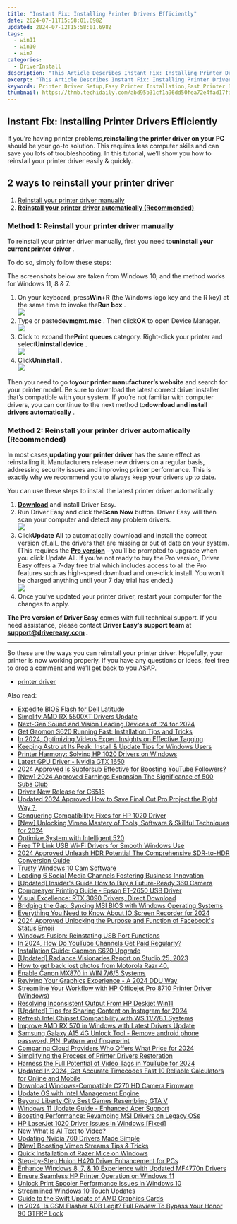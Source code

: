 ```yaml
---
title: "Instant Fix: Installing Printer Drivers Efficiently"
date: 2024-07-11T15:58:01.698Z
updated: 2024-07-12T15:58:01.698Z
tags:
  - win11
  - win10
  - win7
categories:
  - DriverInstall
description: "This Article Describes Instant Fix: Installing Printer Drivers Efficiently"
excerpt: "This Article Describes Instant Fix: Installing Printer Drivers Efficiently"
keywords: Printer Driver Setup,Easy Printer Installation,Fast Printer Driver Install,Printer Drivers Efficient Setup,Automatic Printer Driver Installation,Printer Drivers Quick Guide,Streamlined Printer Setup Process
thumbnail: https://thmb.techidaily.com/abd95b31cf1a96dd50fea72e4fad17faec8b6807eeb04dedcab0ba4e1aebe611.jpg
---
```


## Instant Fix: Installing Printer Drivers Efficiently

 If you’re having printer problems,**reinstalling the printer driver on your PC** should be your go-to solution. This requires less computer skills and can save you lots of troubleshooting. In this tutorial, we’ll show you how to reinstall your printer driver easily & quickly.

## 2 ways to reinstall your printer driver

1. [Reinstall your printer driver manually](#method1)
2. **[Reinstall your printer driver automatically (Recommended)](#method2)**

### Method 1: Reinstall your printer driver manually

 To reinstall your printer driver manually, first you need to**uninstall your current printer driver** .

To do so, simply follow these steps:

 The screenshots below are taken from Windows 10, and the method works for Windows 11, 8 & 7.

1. On your keyboard, press**Win+R** (the Windows logo key and the R key) at the same time to invoke the**Run box** .  
![](https://images.drivereasy.com/wp-content/uploads/2020/10/just-a-run-box.jpg)
2. Type or paste**devmgmt.msc** . Then click**OK** to open Device Manager.  
![](https://images.drivereasy.com/wp-content/uploads/2020/10/device-manager-run-box-ok.jpg)
3. Click to expand the**Print queues** category. Right-click your printer and select**Uninstall device** .  
![](https://images.drivereasy.com/wp-content/uploads/2020/10/device-manager-reinstall-printer-02.jpg)
4. Click**Uninstall** .  
![](https://images.drivereasy.com/wp-content/uploads/2020/10/device-manager-reinstall-printer-03.jpg)

 Then you need to go to**your printer manufacturer’s website** and search for your printer model. Be sure to download the latest correct driver installer that’s compatible with your system. If you’re not familiar with computer drivers, you can continue to the next method to**download and install drivers automatically** .

### Method 2: Reinstall your printer driver automatically (Recommended)

 In most cases,**updating your printer driver** has the same effect as reinstalling it. Manufacturers release new drivers on a regular basis, addressing security issues and improving printer performance. This is exactly why we recommend you to always keep your drivers up to date.

 You can use these steps to install the latest printer driver automatically:

1. [**Download**](https://tools.techidaily.com/drivereasy/download/) and install Driver Easy.
2. Run Driver Easy and click the**Scan Now** button. Driver Easy will then scan your computer and detect any problem drivers.  
![](https://www.drivereasy.com/wp-content/uploads/2020/10/6_0_scan-now.jpg)
3. Click**Update All** to automatically download and install the correct version of_all_ the drivers that are missing or out of date on your system.  
 (This requires the **[Pro version](https://tools.techidaily.com/drivereasy/download/)**  – you’ll be prompted to upgrade when you click Update All. If you’re not ready to buy the Pro version, Driver Easy offers a 7-day free trial which includes access to all the Pro features such as high-speed download and one-click install. You won’t be charged anything until your 7 day trial has ended.)  
![](https://www.drivereasy.com/wp-content/uploads/2020/10/6_0_update-all-printer.jpg)
4. Once you’ve updated your printer driver, restart your computer for the changes to apply.

**The Pro version of Driver Easy** comes with full technical support. If you need assistance, please contact **Driver Easy’s support team** at **[support@drivereasy.com](mailto:support@drivereasy.com) .**

---

 So these are the ways you can reinstall your printer driver. Hopefully, your printer is now working properly. If you have any questions or ideas, feel free to drop a comment and we’ll get back to you ASAP.

* [printer driver](https://tools.techidaily.com/drivereasy/download/)

<ins class="adsbygoogle"
     style="display:block"
     data-ad-format="autorelaxed"
     data-ad-client="ca-pub-7571918770474297"
     data-ad-slot="1223367746"></ins>



<ins class="adsbygoogle"
     style="display:block"
     data-ad-client="ca-pub-7571918770474297"
     data-ad-slot="8358498916"
     data-ad-format="auto"
     data-full-width-responsive="true"></ins>



<span class="atpl-alsoreadstyle">Also read:</span>
<div><ul>
<li><a href="https://driver-install.techidaily.com/expedite-bios-flash-for-dell-latitude/"><u>Expedite BIOS Flash for Dell Latitude</u></a></li>
<li><a href="https://driver-install.techidaily.com/simplify-amd-rx-5500xt-drivers-update/"><u>Simplify AMD RX 5500XT Drivers Update</u></a></li>
<li><a href="https://vp-tips.techidaily.com/next-gen-sound-and-vision-leading-devices-of-24-for-2024/"><u>Next-Gen Sound and Vision  Leading Devices of '24 for 2024</u></a></li>
<li><a href="https://driver-install.techidaily.com/get-gaomon-s620-running-fast-installation-tips-and-tricks/"><u>Get Gaomon S620 Running Fast: Installation Tips and Tricks</u></a></li>
<li><a href="https://youtube-stream.techidaily.com/in-2024-optimizing-videos-expert-insights-on-effective-tagging/"><u>In 2024, Optimizing Videos  Expert Insights on Effective Tagging</u></a></li>
<li><a href="https://driver-install.techidaily.com/keeping-astro-at-its-peak-install-and-update-tips-for-windows-users/"><u>Keeping Astro at Its Peak: Install & Update Tips for Windows Users</u></a></li>
<li><a href="https://driver-install.techidaily.com/printer-harmony-solving-hp-1020-drivers-on-windows/"><u>Printer Harmony: Solving HP 1020 Drivers on Windows</u></a></li>
<li><a href="https://driver-install.techidaily.com/latest-gpu-driver-nvidia-gtx-1650/"><u>Latest GPU Driver - Nvidia GTX 1650</u></a></li>
<li><a href="https://youtube-help.techidaily.com/2024-approved-is-subforsub-effective-for-boosting-youtube-followers/"><u>2024 Approved  Is Subforsub Effective for Boosting YouTube Followers?</u></a></li>
<li><a href="https://youtube-zero.techidaily.com/024-approved-earnings-expansion-the-significance-of-500-subs-club/"><u>[New] 2024 Approved  Earnings Expansion  The Significance of 500 Subs Club</u></a></li>
<li><a href="https://driver-install.techidaily.com/driver-new-release-for-c6515/"><u>Driver New Release for C6515</u></a></li>
<li><a href="https://smart-video-creator.techidaily.com/updated-2024-approved-how-to-save-final-cut-pro-project-the-right-way/"><u>Updated 2024 Approved How to Save Final Cut Pro Project the Right Way？</u></a></li>
<li><a href="https://driver-install.techidaily.com/conquering-compatibility-fixes-for-hp-1020-driver/"><u>Conquering Compatibility: Fixes for HP 1020 Driver</u></a></li>
<li><a href="https://vimeo-videos.techidaily.com/new-unlocking-vimeo-mastery-of-tools-software-and-skillful-techniques-for-2024/"><u>[New] Unlocking Vimeo  Mastery of Tools, Software & Skillful Techniques for 2024</u></a></li>
<li><a href="https://driver-install.techidaily.com/optimize-system-with-intelligent-520/"><u>Optimize System with Intelligent 520</u></a></li>
<li><a href="https://driver-install.techidaily.com/free-tp-link-usb-wi-fi-drivers-for-smooth-windows-use/"><u>Free TP Link USB Wi-Fi Drivers for Smooth Windows Use</u></a></li>
<li><a href="https://some-guidance.techidaily.com/2024-approved-unleash-hdr-potential-the-comprehensive-sdr-to-hdr-conversion-guide/"><u>2024 Approved  Unleash HDR Potential  The Comprehensive SDR-to-HDR Conversion Guide</u></a></li>
<li><a href="https://driver-install.techidaily.com/trusty-windows-10-cam-software/"><u>Trusty Windows 10 Cam Software</u></a></li>
<li><a href="https://extra-resources.techidaily.com/leading-6-social-media-channels-fostering-business-innovation/"><u>Leading 6 Social Media Channels Fostering Business Innovation</u></a></li>
<li><a href="https://extra-approaches.techidaily.com/updated-insiders-guide-how-to-buy-a-future-ready-360-camera/"><u>[Updated] Insider's Guide  How to Buy a Future-Ready 360 Camera</u></a></li>
<li><a href="https://driver-install.techidaily.com/compreayer-printing-guide-epson-et-2650-usb-driver/"><u>Compreayer Printing Guide - Epson ET-2650 USB Driver</u></a></li>
<li><a href="https://driver-install.techidaily.com/visual-excellence-rtx-3090-drivers-direct-download/"><u>Visual Excellence: RTX 3090 Drivers, Direct Download</u></a></li>
<li><a href="https://driver-install.techidaily.com/bridging-the-gap-syncing-msi-bios-with-windows-operating-systems/"><u>Bridging the Gap: Syncing MSI BIOS with Windows Operating Systems</u></a></li>
<li><a href="https://desktop-recording.techidaily.com/everything-you-need-to-know-about-io-screen-recorder-for-2024/"><u>Everything You Need to Know About IO Screen Recorder for 2024</u></a></li>
<li><a href="https://facebook-video-content.techidaily.com/2024-approved-unlocking-the-purpose-and-function-of-facebooks-status-emoji/"><u>2024 Approved  Unlocking the Purpose and Function of Facebook's Status Emoji</u></a></li>
<li><a href="https://driver-install.techidaily.com/windows-fusion-reinstating-usb-port-functions/"><u>Windows Fusion: Reinstating USB Port Functions</u></a></li>
<li><a href="https://youtube-help.techidaily.com/in-2024-how-do-youtube-channels-get-paid-regularly/"><u>In 2024, How Do YouTube Channels Get Paid Regularly?</u></a></li>
<li><a href="https://driver-install.techidaily.com/installation-guide-gaomon-s620-upgrade/"><u>Installation Guide: Gaomon S620 Upgrade</u></a></li>
<li><a href="https://extra-skills.techidaily.com/updated-radiance-visionaries-report-on-studio-25-2023/"><u>[Updated] Radiance Visionaries Report on Studio 25, 2023</u></a></li>
<li><a href="https://blog-min.techidaily.com/how-to-get-back-lost-photos-from-motorola-razr-40-by-fonelab-android-recover-photos/"><u>How to get back lost photos from Motorola Razr 40.</u></a></li>
<li><a href="https://driver-install.techidaily.com/enable-canon-mx870-in-win-765-systems/"><u>Enable Canon MX870 in WIN 7/6/5 Systems</u></a></li>
<li><a href="https://driver-install.techidaily.com/reviving-your-graphics-experience-a-2024-ddu-way/"><u>Reviving Your Graphics Experience - A 2024 DDU Way</u></a></li>
<li><a href="https://driver-install.techidaily.com/streamline-your-workflow-with-hp-officejet-pro-8710-printer-driver-windows/"><u>Streamline Your Workflow with HP Officejet Pro 8710 Printer Driver (Windows)</u></a></li>
<li><a href="https://driver-install.techidaily.com/resolving-inconsistent-output-from-hp-deskjet-win11/"><u>Resolving Inconsistent Output From HP Deskjet Win11</u></a></li>
<li><a href="https://instagram-video-files.techidaily.com/updated-tips-for-sharing-content-on-instagram-for-2024/"><u>[Updated] Tips for Sharing Content on Instagram for 2024</u></a></li>
<li><a href="https://driver-install.techidaily.com/refresh-intel-chipset-compatibility-with-ws-11781-systems/"><u>Refresh Intel Chipset Compatibility with WS 11/7/8.1 Systems</u></a></li>
<li><a href="https://driver-install.techidaily.com/improve-amd-rx-570-in-windows-with-latest-drivers-update/"><u>Improve AMD RX 570 in Windows with Latest Drivers Update</u></a></li>
<li><a href="https://techidaily.com/samsung-galaxy-a15-4g-unlock-tool-remove-android-phone-password-pin-pattern-and-fingerprint-by-drfone-android-unlock-android-unlock/"><u>Samsung Galaxy A15 4G Unlock Tool - Remove android phone password, PIN, Pattern and fingerprint</u></a></li>
<li><a href="https://fox-direct.techidaily.com/comparing-cloud-providers-who-offers-what-price-for-2024/"><u>Comparing Cloud Providers  Who Offers What Price for 2024</u></a></li>
<li><a href="https://driver-install.techidaily.com/simplifying-the-process-of-printer-drivers-restoration/"><u>Simplifying the Process of Printer Drivers Restoration</u></a></li>
<li><a href="https://youtube-stream.techidaily.com/harness-the-full-potential-of-video-tags-in-youtube-for-2024/"><u>Harness the Full Potential of Video Tags in YouTube for 2024</u></a></li>
<li><a href="https://smart-video-editing.techidaily.com/updated-in-2024-get-accurate-timecodes-fast-10-reliable-calculators-for-online-and-mobile/"><u>Updated In 2024, Get Accurate Timecodes Fast 10 Reliable Calculators for Online and Mobile</u></a></li>
<li><a href="https://driver-install.techidaily.com/download-windows-compatible-c270-hd-camera-firmware/"><u>Download Windows-Compatible C270 HD Camera Firmware</u></a></li>
<li><a href="https://driver-install.techidaily.com/update-os-with-intel-management-engine/"><u>Update OS with Intel Management Engine</u></a></li>
<li><a href="https://video-capture.techidaily.com/beyond-liberty-city-best-games-resembling-gta-v/"><u>Beyond Liberty City  Best Games Resembling GTA V</u></a></li>
<li><a href="https://driver-install.techidaily.com/windows-11-update-guide-enhanced-acer-support/"><u>Windows 11 Update Guide - Enhanced Acer Support</u></a></li>
<li><a href="https://driver-install.techidaily.com/boosting-performance-revamping-msi-drivers-on-legacy-oss/"><u>Boosting Performance: Revamping MSI Drivers on Legacy OSs</u></a></li>
<li><a href="https://driver-install.techidaily.com/hp-laserjet-1020-driver-issues-in-windows-fixed/"><u>HP LaserJet 1020 Driver Issues in Windows [Fixed]</u></a></li>
<li><a href="https://ai-voice-clone.techidaily.com/new-what-is-ai-text-to-video/"><u>New What Is AI Text to Video?</u></a></li>
<li><a href="https://driver-install.techidaily.com/updating-nvidia-760-drivers-made-simple/"><u>Updating Nvidia 760 Drivers Made Simple</u></a></li>
<li><a href="https://vimeo-videos.techidaily.com/new-boosting-vimeo-streams-tips-and-tricks/"><u>[New] Boosting Vimeo Streams  Tips & Tricks</u></a></li>
<li><a href="https://driver-install.techidaily.com/quick-installation-of-razer-mice-on-windows/"><u>Quick Installation of Razer Mice on WIndows</u></a></li>
<li><a href="https://driver-install.techidaily.com/step-by-step-huion-h420-driver-enhancement-for-pcs/"><u>Step-by-Step Huion H420 Driver Enhancement for PCs</u></a></li>
<li><a href="https://driver-install.techidaily.com/enhance-windows-8-7-and-10-experience-with-updated-mf4770n-drivers/"><u>Enhance Windows 8, 7, & 10 Experience with Updated MF4770n Drivers</u></a></li>
<li><a href="https://driver-install.techidaily.com/ensure-seamless-hp-printer-operation-on-windows-11/"><u>Ensure Seamless HP Printer Operation on Windows 11</u></a></li>
<li><a href="https://driver-install.techidaily.com/unlock-print-spooler-performance-issues-in-windows-10/"><u>Unlock Print Spooler Performance Issues in Windows 10</u></a></li>
<li><a href="https://driver-install.techidaily.com/streamlined-windows-10-touch-updates/"><u>Streamlined Windows 10 Touch Updates</u></a></li>
<li><a href="https://driver-install.techidaily.com/guide-to-the-swift-update-of-amd-graphics-cards/"><u>Guide to the Swift Update of AMD Graphics Cards</u></a></li>
<li><a href="https://android-frp.techidaily.com/in-2024-is-gsm-flasher-adb-legit-full-review-to-bypass-your-honor-90-gtfrp-lock-by-drfone-android/"><u>In 2024, Is GSM Flasher ADB Legit? Full Review To Bypass Your Honor 90 GTFRP Lock</u></a></li>
</ul></div>
